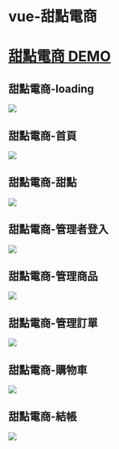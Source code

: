 # vue-甜點電商

# [甜點電商 DEMO](https://lmybs112.github.io/dessertShop/dist/#/home)
## 甜點電商-loading
![](https://media.giphy.com/media/tJgxmIyUruypMp4IJV/giphy.gif)
## 甜點電商-首頁
![](https://i.imgur.com/vo6OIP8.jpg)
## 甜點電商-甜點
![](https://i.imgur.com/1XW8pPX.png)
## 甜點電商-管理者登入
![](https://i.imgur.com/EQCXPPE.png)
## 甜點電商-管理商品
![](https://i.imgur.com/d8OPv9i.png)
## 甜點電商-管理訂單
![](https://i.imgur.com/jOpqPZF.png)
## 甜點電商-購物車
![](https://i.imgur.com/G0f4yGU.png)
## 甜點電商-結帳
![](https://i.imgur.com/tsMcyUJ.png)
